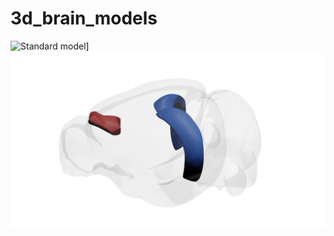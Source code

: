 # 3d_brain_models

![Standard model](./pfc-ca1_flow.png)]
![With light emission](./pfc-ca1_full.png)

